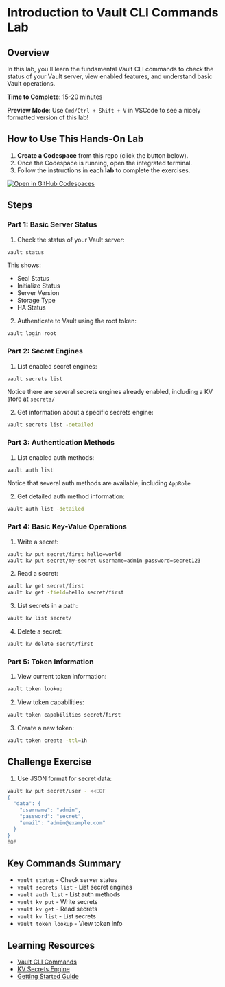 # Introduction to Vault CLI Commands Lab

## Overview
In this lab, you'll learn the fundamental Vault CLI commands to check the status of your Vault server, view enabled features, and understand basic Vault operations.

**Time to Complete**: 15-20 minutes

**Preview Mode**: Use `Cmd/Ctrl + Shift + V` in VSCode to see a nicely formatted version of this lab!

## How to Use This Hands-On Lab

1. **Create a Codespace** from this repo (click the button below).  
2. Once the Codespace is running, open the integrated terminal.
3. Follow the instructions in each **lab** to complete the exercises.

[![Open in GitHub Codespaces](https://github.com/codespaces/badge.svg)](https://codespaces.new/btkrausen/vault-codespaces)

## Steps

### Part 1: Basic Server Status

1. Check the status of your Vault server:
```bash
vault status
```
This shows:
- Seal Status
- Initialize Status
- Server Version
- Storage Type
- HA Status

2. Authenticate to Vault using the root token:
```bash
vault login root
```

### Part 2: Secret Engines

1. List enabled secret engines:
```bash
vault secrets list
```
Notice there are several secrets engines already enabled, including a KV store at `secrets/`

2. Get information about a specific secrets engine:
```bash
vault secrets list -detailed
```

### Part 3: Authentication Methods

1. List enabled auth methods:
```bash
vault auth list
```
Notice that several auth methods are available, including `AppRole`

2. Get detailed auth method information:
```bash
vault auth list -detailed
```

### Part 4: Basic Key-Value Operations

1. Write a secret:
```bash
vault kv put secret/first hello=world
vault kv put secret/my-secret username=admin password=secret123
```

2. Read a secret:
```bash
vault kv get secret/first
vault kv get -field=hello secret/first
```

3. List secrets in a path:
```bash
vault kv list secret/
```

4. Delete a secret:
```bash
vault kv delete secret/first
```

### Part 5: Token Information

1. View current token information:
```bash
vault token lookup
```

2. View token capabilities:
```bash
vault token capabilities secret/first
```

3. Create a new token:
```bash
vault token create -ttl=1h
```

## Challenge Exercise

1. Use JSON format for secret data:
```bash
vault kv put secret/user - <<EOF
{
  "data": {
    "username": "admin",
    "password": "secret",
    "email": "admin@example.com"
  }
}
EOF
```

## Key Commands Summary
- `vault status` - Check server status
- `vault secrets list` - List secret engines
- `vault auth list` - List auth methods
- `vault kv put` - Write secrets
- `vault kv get` - Read secrets
- `vault kv list` - List secrets
- `vault token lookup` - View token info

## Learning Resources
- [Vault CLI Commands](https://developer.hashicorp.com/vault/docs/commands)
- [KV Secrets Engine](https://developer.hashicorp.com/vault/docs/secrets/kv)
- [Getting Started Guide](https://developer.hashicorp.com/vault/tutorials/getting-started)